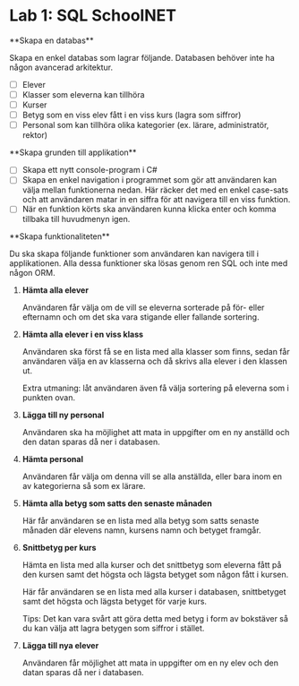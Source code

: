 # Lab 1: SQL SchoolNET

<aside>
**Skapa en databas**

Skapa en enkel databas som lagrar följande. Databasen behöver inte ha någon avancerad arkitektur.

- [ ]  Elever
- [ ]  Klasser som eleverna kan tillhöra
- [ ]  Kurser
- [ ]  Betyg som en viss elev fått i en viss kurs (lagra som siffror)
- [ ]  Personal som kan tillhöra olika kategorier (ex. lärare, administratör, rektor)
</aside>

<aside>
**Skapa grunden till applikation**

- [ ]  Skapa ett nytt console-program i C#
- [ ]  Skapa en enkel navigation i programmet som gör att användaren kan välja mellan funktionerna nedan. Här räcker det med en enkel case-sats och att användaren matar in en siffra för att navigera till en viss funktion.
- [ ]  När en funktion körts ska användaren kunna klicka enter och komma tillbaka till huvudmenyn igen.
</aside>

<aside>
**Skapa funktionaliteten**

Du ska skapa följande funktioner som användaren kan navigera till i applikationen. Alla dessa funktioner ska lösas genom ren SQL och inte med någon ORM.

1. **Hämta alla elever**
    
    Användaren får välja om de vill se eleverna sorterade på för- eller efternamn och om det ska vara stigande eller fallande sortering.
    
2. **Hämta alla elever i en viss klass**
    
    Användaren ska först få se en lista med alla klasser som finns, sedan får användaren välja en av klasserna och då skrivs alla elever i den klassen ut.
    
    Extra utmaning: låt användaren även få välja sortering på eleverna som i punkten ovan.
    
3. **Lägga till ny personal**
    
    Användaren ska ha möjlighet att mata in uppgifter om en ny anställd och den datan sparas då ner i databasen.
    
4. **Hämta personal**
    
    Användaren får välja om denna vill se alla anställda, eller bara inom en av kategorierna så som ex lärare.
    
5. **Hämta alla betyg som satts den senaste månaden**
    
    Här får användaren se en lista med alla betyg som satts senaste månaden där elevens namn, kursens namn och betyget framgår.
    
6. **Snittbetyg per kurs**
    
    Hämta en lista med alla kurser och det snittbetyg som eleverna fått på den kursen samt det högsta och lägsta betyget som någon fått i kursen.
    
    Här får användaren se en lista med alla kurser i databasen, snittbetyget samt det högsta och lägsta betyget för varje kurs.
    
    Tips: Det kan vara svårt att göra detta med betyg i form av bokstäver så du kan välja att lagra betygen som siffror i stället.
    
7. **Lägga till nya elever**
    
    Användaren får möjlighet att mata in uppgifter om en ny elev och den datan sparas då ner i databasen.
